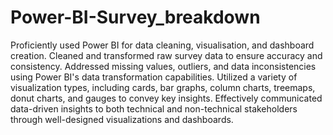 # Power-BI-Survey_breakdown
Proficiently used Power BI for data cleaning, visualisation, and dashboard creation.
Cleaned and transformed raw survey data to ensure accuracy and consistency.
Addressed missing values, outliers, and data inconsistencies using Power BI's data transformation capabilities.
Utilized a variety of visualization types, including cards, bar graphs, column charts, treemaps, donut charts, and gauges to convey key insights.
Effectively communicated data-driven insights to both technical and non-technical stakeholders through well-designed visualizations and dashboards.
